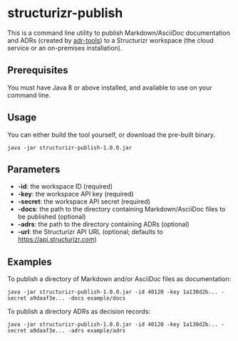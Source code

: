 # structurizr-publish

This is a command line utility to publish Markdown/AsciiDoc documentation and ADRs (created by [adr-tools](https://github.com/npryce/adr-tools)) to a Structurizr workspace (the cloud service or an on-premises installation).

## Prerequisites

You must have Java 8 or above installed, and available to use on your command line.

## Usage

You can either build the tool yourself, or download the pre-built binary.

```
java -jar structurizr-publish-1.0.0.jar
```

## Parameters

- __-id__: the workspace ID (required)
- __-key__: the workspace API key (required)
- __-secret__: the workspace API secret (required)
- __-docs__: the path to the directory containing Markdown/AsciiDoc files to be published (optional)
- __-adrs__: the path to the directory containing ADRs (optional)
- __-url__: the Structurizr API URL (optional; defaults to https://api.structurizr.com)

## Examples

To publish a directory of Markdown and/or AsciiDoc files as documentation:

```
java -jar structurizr-publish-1.0.0.jar -id 40120 -key 1a130d2b... -secret a9daaf3e... -docs example/docs
```

To publish a directory ADRs as decision records:

```
java -jar structurizr-publish-1.0.0.jar -id 40120 -key 1a130d2b... -secret a9daaf3e... -adrs example/adrs
```